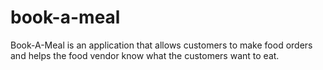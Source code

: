 # book-a-meal

Book-A-Meal is an application that allows customers to make food orders and helps the food vendor know what the customers want to eat.

